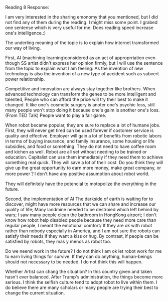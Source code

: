 Reading 8 Response:

I am very interested in the sharing emonomy that you mentioned, but I did not find any of them during the reading.
I might miss some point. I grabed one sentense which is very useful for me: Does reading speed increase one's intelligence.:)

The underling meaning of the topic is to explain how internet tramsformed our way of living.

First, AI (machining learning)considered as an act of approprriation even though SS artist didn't express her opinion 
firmly, but I will use the sentence from the topic to explain what I am feeling: As the invention of new technology is
also the invention of a new type of accident such as subvert power relationship. 

Competitive and innovation are always stay together like brothers. When advanced technology can transform the genes to be more
intelligent and talented, People who can afford the price will try their best to make it changed. It like one's cosmetic
surgery is anoter one's psychic loss, still many people won't stop doing it because one's gaim is another one's loss. (From TED
Talk) People want to play a fair game. 

When robot became popular, they are sure to replace a lot of humane jobs. First, they will never get tired can be used forever
if costomer service is quality and effective. Employer will gain a lot of benefits from robotic labors in terms of buying
insurance, and family insurance, some housing or life subsidies, and food or something. They do not need to have coffee room
and kichen as well. Robot are all set without needing to be trained or education. Capitalist can use them immediately if they
need them to achieve something real quick. They will save a lot of their cost. Do you think they will give up the great 
opportunity to earn more money, make great company, or more power？I don't have any positive assumption about robot world. 

They will definitely have the potencial to motopolize the everything in the future.

Second, the implementation of AI
The darkside of earth is waiting for to discover, might have more resources that we can share and increase our quality of life;
Many landmine needed to be destroied which left behind by wars;
I saw many people clean the bathroom in HongKong airport;
I don't know how robot help disabled people because they need more care than regular people, I meant the emotional comfort/
If they are ok with robot rather than nobody especially in America, and I am not sure the robots can satisfy their needs if 
they want a kiss or hug. By contrast, if people can be satisfied by robots, they mas y menos as robot too.


Do we neend work in the future?
I do not think I am ok let robot work for me to earn living things for survive. If they can do anything, human-beings should
not necessary to be needed. I do not think this will happen. 

Whether Artist can chang the situation?
In this country given and taken hasn't ever balanced. After Trump's administration, the things become more serious. I think
the selfish culture tend to adopt robot to live within them. 
I do believe there are many scholars or many people are trying their best to change the current situation.
